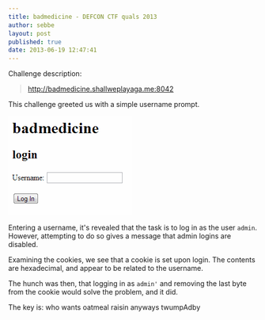 ```yaml
---
title: badmedicine - DEFCON CTF quals 2013
author: sebbe
layout: post
published: true
date: 2013-06-19 12:47:41
---
```


Challenge description:
> http://badmedicine.shallweplayaga.me:8042

This challenge greeted us with a simple username prompt.

![username prompt](/public/img/badmedicine-welcome.png )

Entering a username, it's revealed that the task is to log in as the user `admin`. However, attempting to do so gives a message that admin logins are disabled.

Examining the cookies, we see that a cookie is set upon login. The contents are hexadecimal, and appear to be related to the username.

The hunch was then, that logging in as `admin'` and removing the last byte from the cookie would solve the problem, and it did.

The key is: who wants oatmeal raisin anyways twumpAdby
